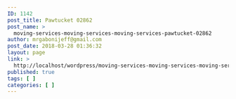 ```yaml
---
ID: 1142
post_title: Pawtucket 02862
post_name: >
  moving-services-moving-services-moving-services-pawtucket-02862
author: mrgabonijeff@gmail.com
post_date: 2018-03-28 01:36:32
layout: page
link: >
  http://localhost/wordpress/moving-services-moving-services-moving-services-pawtucket-02862/
published: true
tags: [ ]
categories: [ ]
---
```

